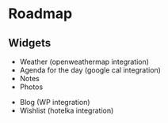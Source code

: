 # Roadmap


## Widgets

+ Weather (openweathermap integration)
+ Agenda for the day (google cal integration)
+ Notes
+ Photos
- Blog (WP integration)
- Wishlist (hotelka integration)
